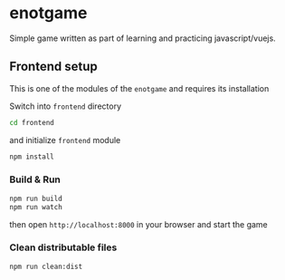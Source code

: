 # enotgame
Simple game written as part of learning and practicing javascript/vuejs.

## Frontend setup
This is one of the modules of the `enotgame` and requires its installation

Switch into `frontend` directory

```bat
cd frontend
```

and initialize `frontend` module

```bat
npm install
```

### Build & Run
```bat
npm run build
npm run watch
```
then open `http://localhost:8000` in your browser and start the game

### Clean distributable files
```bat
npm run clean:dist
```